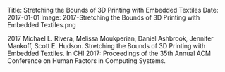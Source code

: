 Title: Stretching the Bounds of 3D Printing with Embedded Textiles
Date: 2017-01-01
Image: 2017-Stretching the Bounds of 3D Printing with Embedded Textiles.png

<div class="publicationitem">
	<div class="publication">
		<span class="year">2017</span>
		<span class="authors">Michael L. Rivera, Melissa Moukperian,
			Daniel Ashbrook, Jennifer Mankoff, Scott E. Hudson</span>.
		<span class="title">Stretching the Bounds of 3D Printing with
			Embedded Textiles</span>.
		In <span class="pubvenue">
			<span class="booktitle">CHI 2017: Proceedings of the 35th Annual
			ACM Conference on Human Factors in Computing Systems</span></span>.
		<a href="/publications/2017-Stretching the Bounds of 3D Printing with Embedded Textiles.pdf"><span class="fa fa-file-pdf-o"></span></a>
	</div>
</div>

